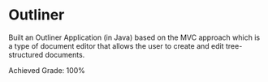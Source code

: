 # Outliner
Built an Outliner Application (in Java) based on the MVC approach which is a type of document editor that allows the user to create and edit tree-structured documents.

Achieved Grade: 100%

